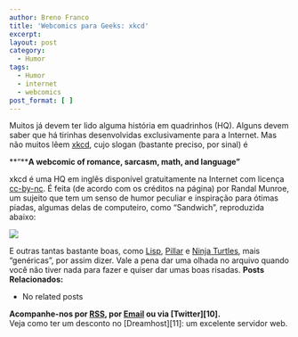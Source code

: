 ```yaml
---
author: Breno Franco
title: 'Webcomics para Geeks: xkcd'
excerpt:
layout: post
category:
  - Humor
tags:
  - Humor
  - internet
  - webcomics
post_format: [ ]
---
```

Muitos já devem ter lido alguma história em quadrinhos (HQ). Alguns devem saber que há tirinhas desenvolvidas exclusivamente para a Internet. Mas não muitos lêem [xkcd][1], cujo slogan (bastante preciso, por sinal) é

**“****A webcomic of romance, sarcasm, math, and language”**

xkcd é uma HQ em inglês disponível gratuitamente na Internet com licença [cc-by-nc][2]. É feita (de acordo com os créditos na página) por Randal Munroe, um sujeito que tem um senso de humor peculiar e inspiração para ótimas piadas, algumas delas de computeiro, como “Sandwich”, reproduzida abaixo:

![][3]

E outras tantas bastante boas, como [Lisp][4], [Pillar][5] e [Ninja Turtles][6], mais “genéricas”, por assim dizer. Vale a pena dar uma olhada no arquivo quando você não tiver nada para fazer e quiser dar umas boas risadas. 
**Posts Relacionados:** 
*   No related posts









**Acompanhe-nos por [ RSS][8], por [Email][9] ou via [Twitter][10].**  
Veja como ter um desconto no [Dreamhost][11]: um excelente servidor web.

 [1]: http://xkcd.com
 [2]: http://creativecommons.org/licenses/by-nc/2.5/
 [3]: http://imgs.xkcd.com/comics/sandwich.png
 [4]: http://xkcd.com/c224.html
 [5]: http://xkcd.com/c32.html
 [6]: http://xkcd.com/c197.html
 [7]: https://twitter.com/share
 [8]: http://feeds.feedburner.com/VidaGeek
 [9]: http://feedburner.google.com/fb/a/mailverify?uri=VidaGeek&loc=pt_BR


